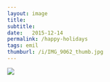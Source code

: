 ```yaml
---
layout: image
title: 
subtitle: 
date:   2015-12-14
permalink: /happy-holidays
tags: emil
thumburl: /i/IMG_9062_thumb.jpg
---
```

![]({{site.url}}/i/IMG_9062_thumb.jpg)
